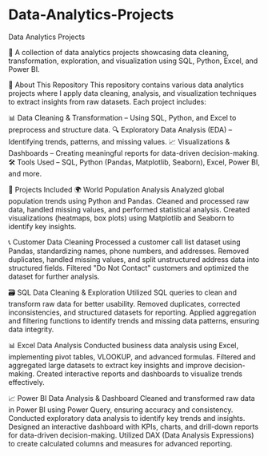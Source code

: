 # Data-Analytics-Projects
Data Analytics Projects

🚀 A collection of data analytics projects showcasing data cleaning, transformation, exploration, and visualization using SQL, Python, Excel, and Power BI.

📌 About This Repository
This repository contains various data analytics projects where I apply data cleaning, analysis, and visualization techniques to extract insights from raw datasets. Each project includes:

📊 Data Cleaning & Transformation – Using SQL, Python, and Excel to preprocess and structure data.
🔍 Exploratory Data Analysis (EDA) – Identifying trends, patterns, and missing values.
📈 Visualizations & Dashboards – Creating meaningful reports for data-driven decision-making.
🛠 Tools Used – SQL, Python (Pandas, Matplotlib, Seaborn), Excel, Power BI, and more.

📂 Projects Included
🌍 World Population Analysis
Analyzed global population trends using Python and Pandas.
Cleaned and processed raw data, handled missing values, and performed statistical analysis.
Created visualizations (heatmaps, box plots) using Matplotlib and Seaborn to identify key insights.

📞 Customer Data Cleaning
Processed a customer call list dataset using Pandas, standardizing names, phone numbers, and addresses.
Removed duplicates, handled missing values, and split unstructured address data into structured fields.
Filtered "Do Not Contact" customers and optimized the dataset for further analysis.

🗃 SQL Data Cleaning & Exploration
Utilized SQL queries to clean and transform raw data for better usability.
Removed duplicates, corrected inconsistencies, and structured datasets for reporting.
Applied aggregation and filtering functions to identify trends and missing data patterns, ensuring data integrity.

📊 Excel Data Analysis
Conducted business data analysis using Excel, implementing pivot tables, VLOOKUP, and advanced formulas.
Filtered and aggregated large datasets to extract key insights and improve decision-making.
Created interactive reports and dashboards to visualize trends effectively.

📈 Power BI Data Analysis & Dashboard
Cleaned and transformed raw data in Power BI using Power Query, ensuring accuracy and consistency.
Conducted exploratory data analysis to identify key trends and insights.
Designed an interactive dashboard with KPIs, charts, and drill-down reports for data-driven decision-making.
Utilized DAX (Data Analysis Expressions) to create calculated columns and measures for advanced reporting.
